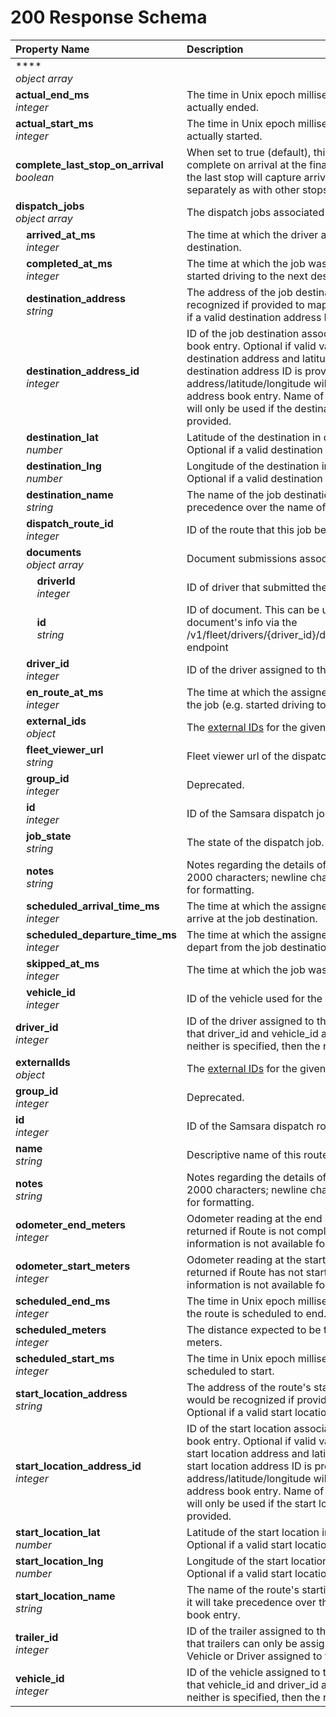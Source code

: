 # 200 Response Schema
| Property Name | Description |
| :------------ | :---------- |
| ****<br/>_object array_ |  |
| **actual_end_ms**<br/>_integer_ | The time in Unix epoch milliseconds that the route actually ended. |
| **actual_start_ms**<br/>_integer_ | The time in Unix epoch milliseconds that the route actually started. |
| **complete_last_stop_on_arrival**<br/>_boolean_ | When set to true (default), this causes the Route to complete on arrival at the final stop. When set to false, the last stop will capture arrival and departure separately as with other stops. |
| **dispatch_jobs**<br/>_object array_ | The dispatch jobs associated with this route. |
| **&nbsp;&nbsp;&nbsp;&nbsp;arrived_at_ms**<br/>_&nbsp;&nbsp;&nbsp;&nbsp;integer_ | The time at which the driver arrived at the job destination. |
| **&nbsp;&nbsp;&nbsp;&nbsp;completed_at_ms**<br/>_&nbsp;&nbsp;&nbsp;&nbsp;integer_ | The time at which the job was marked complete (e.g. started driving to the next destination). |
| **&nbsp;&nbsp;&nbsp;&nbsp;destination_address**<br/>_&nbsp;&nbsp;&nbsp;&nbsp;string_ | The address of the job destination, as it would be recognized if provided to maps.google.com. Optional if a valid destination address ID is provided. |
| **&nbsp;&nbsp;&nbsp;&nbsp;destination_address_id**<br/>_&nbsp;&nbsp;&nbsp;&nbsp;integer_ | ID of the job destination associated with an address book entry. Optional if valid values are provided for destination address and latitude/longitude. If a valid destination address ID is provided, address/latitude/longitude will be used from the address book entry. Name of the address book entry will only be used if the destination name is not provided. |
| **&nbsp;&nbsp;&nbsp;&nbsp;destination_lat**<br/>_&nbsp;&nbsp;&nbsp;&nbsp;number_ | Latitude of the destination in decimal degrees. Optional if a valid destination address ID is provided. |
| **&nbsp;&nbsp;&nbsp;&nbsp;destination_lng**<br/>_&nbsp;&nbsp;&nbsp;&nbsp;number_ | Longitude of the destination in decimal degrees. Optional if a valid destination address ID is provided. |
| **&nbsp;&nbsp;&nbsp;&nbsp;destination_name**<br/>_&nbsp;&nbsp;&nbsp;&nbsp;string_ | The name of the job destination. If provided, it will take precedence over the name of the address book entry. |
| **&nbsp;&nbsp;&nbsp;&nbsp;dispatch_route_id**<br/>_&nbsp;&nbsp;&nbsp;&nbsp;integer_ | ID of the route that this job belongs to. |
| **&nbsp;&nbsp;&nbsp;&nbsp;documents**<br/>_&nbsp;&nbsp;&nbsp;&nbsp;object array_ | Document submissions associated with this job. |
| **&nbsp;&nbsp;&nbsp;&nbsp;&nbsp;&nbsp;&nbsp;&nbsp;driverId**<br/>_&nbsp;&nbsp;&nbsp;&nbsp;&nbsp;&nbsp;&nbsp;&nbsp;integer_ | ID of driver that submitted the document. |
| **&nbsp;&nbsp;&nbsp;&nbsp;&nbsp;&nbsp;&nbsp;&nbsp;id**<br/>_&nbsp;&nbsp;&nbsp;&nbsp;&nbsp;&nbsp;&nbsp;&nbsp;string_ | ID of document. This can be used to query for the document's info via the /v1/fleet/drivers/{driver_id}/documents/{document_id} endpoint |
| **&nbsp;&nbsp;&nbsp;&nbsp;driver_id**<br/>_&nbsp;&nbsp;&nbsp;&nbsp;integer_ | ID of the driver assigned to the dispatch job. |
| **&nbsp;&nbsp;&nbsp;&nbsp;en_route_at_ms**<br/>_&nbsp;&nbsp;&nbsp;&nbsp;integer_ | The time at which the assigned driver started fulfilling the job (e.g. started driving to the destination). |
| **&nbsp;&nbsp;&nbsp;&nbsp;external_ids**<br/>_&nbsp;&nbsp;&nbsp;&nbsp;object_ | The [external IDs](https://developers.samsara.com/docs/external-ids) for the given object. |
| **&nbsp;&nbsp;&nbsp;&nbsp;fleet_viewer_url**<br/>_&nbsp;&nbsp;&nbsp;&nbsp;string_ | Fleet viewer url of the dispatch job. |
| **&nbsp;&nbsp;&nbsp;&nbsp;group_id**<br/>_&nbsp;&nbsp;&nbsp;&nbsp;integer_ | Deprecated. |
| **&nbsp;&nbsp;&nbsp;&nbsp;id**<br/>_&nbsp;&nbsp;&nbsp;&nbsp;integer_ | ID of the Samsara dispatch job. |
| **&nbsp;&nbsp;&nbsp;&nbsp;job_state**<br/>_&nbsp;&nbsp;&nbsp;&nbsp;string_ | The state of the dispatch job. |
| **&nbsp;&nbsp;&nbsp;&nbsp;notes**<br/>_&nbsp;&nbsp;&nbsp;&nbsp;string_ | Notes regarding the details of this job, maximum of 2000 characters; newline characters ('\n')can be used for formatting. |
| **&nbsp;&nbsp;&nbsp;&nbsp;scheduled_arrival_time_ms**<br/>_&nbsp;&nbsp;&nbsp;&nbsp;integer_ | The time at which the assigned driver is scheduled to arrive at the job destination. |
| **&nbsp;&nbsp;&nbsp;&nbsp;scheduled_departure_time_ms**<br/>_&nbsp;&nbsp;&nbsp;&nbsp;integer_ | The time at which the assigned driver is scheduled to depart from the job destination. |
| **&nbsp;&nbsp;&nbsp;&nbsp;skipped_at_ms**<br/>_&nbsp;&nbsp;&nbsp;&nbsp;integer_ | The time at which the job was marked skipped. |
| **&nbsp;&nbsp;&nbsp;&nbsp;vehicle_id**<br/>_&nbsp;&nbsp;&nbsp;&nbsp;integer_ | ID of the vehicle used for the dispatch job. |
| **driver_id**<br/>_integer_ | ID of the driver assigned to the dispatch route. Note that driver_id and vehicle_id are mutually exclusive. If neither is specified, then the route is unassigned. |
| **externalIds**<br/>_object_ | The [external IDs](https://developers.samsara.com/docs/external-ids) for the given object. |
| **group_id**<br/>_integer_ | Deprecated. |
| **id**<br/>_integer_ | ID of the Samsara dispatch route. |
| **name**<br/>_string_ | Descriptive name of this route. |
| **notes**<br/>_string_ | Notes regarding the details of this route; maximum of 2000 characters; newline characters ('\n')can be used for formatting. |
| **odometer_end_meters**<br/>_integer_ | Odometer reading at the end of the route. Will not be returned if Route is not completed or if Odometer information is not available for the relevant vehicle. |
| **odometer_start_meters**<br/>_integer_ | Odometer reading at the start of the route. Will not be returned if Route has not started or if Odometer information is not available for the relevant vehicle. |
| **scheduled_end_ms**<br/>_integer_ | The time in Unix epoch milliseconds that the last job in the route is scheduled to end. |
| **scheduled_meters**<br/>_integer_ | The distance expected to be traveled for this route in meters. |
| **scheduled_start_ms**<br/>_integer_ | The time in Unix epoch milliseconds that the route is scheduled to start. |
| **start_location_address**<br/>_string_ | The address of the route's starting location, as it would be recognized if provided to maps.google.com. Optional if a valid start location address ID is provided. |
| **start_location_address_id**<br/>_integer_ | ID of the start location associated with an address book entry. Optional if valid values are provided for start location address and latitude/longitude. If a valid start location address ID is provided, address/latitude/longitude will be used from the address book entry. Name of the address book entry will only be used if the start location name is not provided. |
| **start_location_lat**<br/>_number_ | Latitude of the start location in decimal degrees. Optional if a valid start location address ID is provided. |
| **start_location_lng**<br/>_number_ | Longitude of the start location in decimal degrees. Optional if a valid start location address ID is provided. |
| **start_location_name**<br/>_string_ | The name of the route's starting location. If provided, it will take precedence over the name of the address book entry. |
| **trailer_id**<br/>_integer_ | ID of the trailer assigned to the dispatch route. Note that trailers can only be assigned to routes that have a Vehicle or Driver assigned to them. |
| **vehicle_id**<br/>_integer_ | ID of the vehicle assigned to the dispatch route. Note that vehicle_id and driver_id are mutually exclusive. If neither is specified, then the route is unassigned. |
